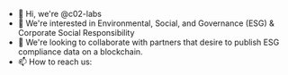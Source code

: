 - 👋 Hi, we're @c02-labs
- 👀 We're interested in Environmental, Social, and Governance (ESG) & Corporate Social Responsibility
- 🌱 We're looking to collaborate with partners that desire to publish ESG compliance data on a blockchain.
- 📫 How to reach us: <email>

<!---
c02-labs/c02-labs is a ✨ special ✨ repository because its `README.md` (this file) appears on your GitHub profile.
You can click the Preview link to take a look at your changes.
--->
